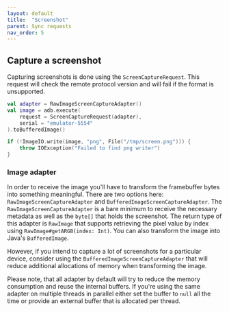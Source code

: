 ```yaml
---
layout: default
title:  "Screenshot"
parent: Sync requests
nav_order: 5
---
```


## Capture a screenshot

Capturing screenshots is done using the `ScreenCaptureRequest`. This request will check the remote protocol version and will fail if the
 format is unsupported.

```kotlin
val adapter = RawImageScreenCaptureAdapter()
val image = adb.execute(
    request = ScreenCaptureRequest(adapter),
    serial = "emulator-5554" 
).toBufferedImage()

if (!ImageIO.write(image, "png", File("/tmp/screen.png"))) {
    throw IOException("Failed to find png writer")
}
```
 
### Image adapter
In order to receive the image you'll have to transform the framebuffer bytes into something meaningful. There are two options here:
`RawImageScreenCaptureAdapter` and `BufferedImageScreenCaptureAdapter`. The `RawImageScreenCaptureAdapter` is a bare minimum to receive the
 necessary metadata as well as the `byte[]` that holds the screenshot. The return type of this adapter is `RawImage` that supports
  retrieving the pixel value by index using `RawImage#getARGB(index: Int)`. You can also transform the image into Java's `BufferedImage`.
  
However, if you intend to capture a lot of screenshots for a particular device, consider using the `BufferedImageScreenCaptureAdapter` that
 will reduce additional allocations of memory when transforming the image.
 
Please note, that all adapter by default will try to reduce the memory consumption and reuse the internal buffers. If you're using the same
 adapter on multiple threads in parallel either set the buffer to `null` all the time or provide an external buffer that is allocated per
  thread.
